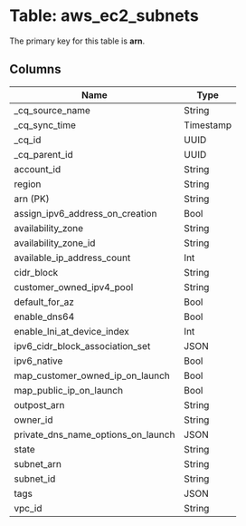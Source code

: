 # Table: aws_ec2_subnets



The primary key for this table is **arn**.


## Columns
| Name          | Type          |
| ------------- | ------------- |
|_cq_source_name|String|
|_cq_sync_time|Timestamp|
|_cq_id|UUID|
|_cq_parent_id|UUID|
|account_id|String|
|region|String|
|arn (PK)|String|
|assign_ipv6_address_on_creation|Bool|
|availability_zone|String|
|availability_zone_id|String|
|available_ip_address_count|Int|
|cidr_block|String|
|customer_owned_ipv4_pool|String|
|default_for_az|Bool|
|enable_dns64|Bool|
|enable_lni_at_device_index|Int|
|ipv6_cidr_block_association_set|JSON|
|ipv6_native|Bool|
|map_customer_owned_ip_on_launch|Bool|
|map_public_ip_on_launch|Bool|
|outpost_arn|String|
|owner_id|String|
|private_dns_name_options_on_launch|JSON|
|state|String|
|subnet_arn|String|
|subnet_id|String|
|tags|JSON|
|vpc_id|String|